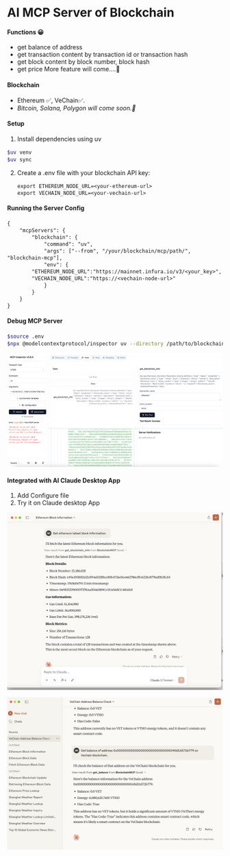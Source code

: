 # AI MCP Server of Blockchain

#### Functions 😀

* get balance of address
* get transaction content by transaction id or transaction hash
* get block content by block number, block hash
* get price
  More feature will come....🚀

#### Blockchain

- Ethereum ✅, VeChain✅.
- *Bitcoin, Solana, Polygon will come soon.🚀*

#### Setup

1. Install dependencies using uv

```bash
$uv venv
$uv sync
```

2. Create a .env file with your blockchain API key:

   ```
   export ETHEREUM_NODE_URL=<your-ethereum-url>
   export VECHAIN_NODE_URL=<your-vechain-url>
   ```

#### Running the Server Config

```
{
    "mcpServers": {
        "blockchain": {
            "command": "uv",
            "args": ["--from", "/your/blockchain/mcp/path/", "blockchain-mcp"],
            "env": {
  		"ETHEREUM_NODE_URL":"https://mainnet.infura.io/v3/<your_key>",
		"VECHAIN_NODE_URL":"https://<vechain-node-url>"
            }
        }
    }
}
```

#### Debug MCP Server

```bash
$source .env
$npx @modelcontextprotocol/inspector uv --directory /path/to/blockchain-mcp run blockchain-mcp
```

![1743655193977](image/README/1743655193977.png)

#### Integrated with AI Claude Desktop App

1. Add Configure file
2. Try it on Claude desktop App

![1743654998520](image/README/1743654998520.png)

![1743851610820](image/README/1743851610820.jpg)
